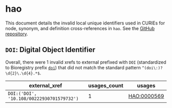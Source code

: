 # hao

This document details the invalid local unique identifiers used in CURIEs
for node, synonym, and definition cross-references in `hao`. See the [GitHub repository](https://github.com/hymao/hao).


## `DOI`: Digital Object Identifier

Overall, there were 1 invalid
xrefs to external prefixed with `DOI` (standardized to Bioregistry
prefix [`doi`](https://bioregistry.io/doi)) that
did not match the standard pattern `^(doi\:)?\d{2}\.\d{4}.*$`.

| external_xref                             |   usages_count | usages                                                    |
|-------------------------------------------|----------------|-----------------------------------------------------------|
| `DOI:('DOI', '10.108/00222930701579732')` |              1 | [HAO:0000569](http://purl.obolibrary.org/obo/HAO_0000569) |

